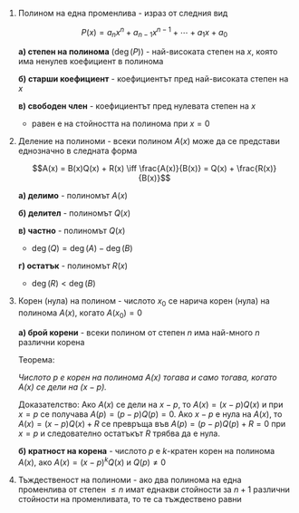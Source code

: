 1. Полином на една променлива - израз от следния вид
	
	$$P(x) = a_nx^n + a_{n-1}x^{n-1}+\cdots+a_1x+a_0$$
	
	**а) степен на полинома** ($\deg (P)$) - най-високата степен на $x$, която има ненулев коефициент в полинома
	
	**б) старши коефициент** - коефициентът пред най-високата степен на $x$
	
	**в) свободен член** - коефициентът пред нулевата степен на $x$
	- равен е на стойността на полинома при $x=0$

2. Деление на полиноми - всеки полином $A(x)$ може да се представи еднозначно в следната форма
	
	$$A(x) = B(x)Q(x) + R(x) \iff \frac{A(x)}{B(x)} = Q(x) + \frac{R(x)}{B(x)}$$
	
	**а) делимо** - полиномът $A(x)$
	
	**б) делител** - полиномът $Q(x)$
	
	**в) частно** - полиномът $Q(x)$
	- $\deg(Q) = \deg(A) - \deg(B)$
	
	**г) остатък** - полиномът $R(x)$
	- $\deg(R) \lt \deg(B)$

3. Корен (нула) на полином - числото $x_0$ се нарича корен (нула) на полинома $A(x)$, когато $A(x_0)=0$
	
	**а) брой корени** - всеки полином от степен $n$ има най-много $n$ различни корена

	Теорема:
	
	*Числото $p$ е корен на полинома $A(x)$ тогава и само тогава, когато $A(x)$ се дели на $(x-p)$.*
	
	Доказателство: Ако $A(x)$ се дели на $x-p$, то $A(x) = (x-p)Q(x)$ и при $x=p$ се получава $A(p) = (p-p)Q(p) = 0$. Ако $x-p$ е нула на $A(x)$, то $A(x) = (x-p)Q(x) + R$ се превръща във $A(p) = (p-p)Q(p) + R = 0$ при $x=p$ и следователно остатъкът $R$ трябва да е нула.
	
	**б) кратност на корена** - числото $p$ е $k$-кратен корен на полинома $A(x)$, ако $A(x) = (x-p)^kQ(x)$ и $Q(p)\ne 0$

4. Тъждественост на полиноми - ако два полинома на една променлива от степен $\le n$ имат еднакви стойности за $n+1$ различни стойности на променливата, то те са тъждествено равни